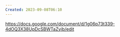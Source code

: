 ```yaml
---
Created: 2023-09-08T06:10
---
```

https://docs.google.com/document/d/1g06p73t339-4dOQ3X38UpDcSBWTaZyib/edit